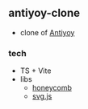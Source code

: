 ## antiyoy-clone

- clone of [Antiyoy](https://antiyoy.fandom.com/wiki/Antiyoy_Wiki)

### tech

- TS + Vite
- libs
  - [honeycomb](https://github.com/flauwekeul/honeycomb)
  - [svg.js](https://github.com/svgdotjs/svg.js)
